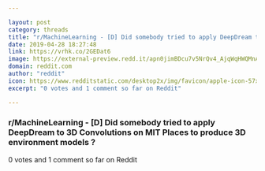 ```yaml
---

layout: post
category: threads
title: "r/MachineLearning - [D] Did somebody tried to apply DeepDream to 3D Convolutions on MIT Places to produce 3D environment models ?"
date: 2019-04-28 18:27:48
link: https://vrhk.co/2GEDat6
image: https://external-preview.redd.it/apn0jimBDcu7v5NrQv4_AjqWqHWQMnATxOAbLbDgyQw.jpg?auto=webp&s=fe7abb3ae0c8be0d3d9905987e5f8442ae661e3c
domain: reddit.com
author: "reddit"
icon: https://www.redditstatic.com/desktop2x/img/favicon/apple-icon-57x57.png
excerpt: "0 votes and 1 comment so far on Reddit"

---
```


### r/MachineLearning - [D] Did somebody tried to apply DeepDream to 3D Convolutions on MIT Places to produce 3D environment models ?

0 votes and 1 comment so far on Reddit